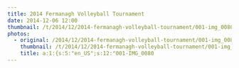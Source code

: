 ```yaml
---
title: 2014 Fermanagh Volleyball Tournament 
date: 2014-12-06 12:00
thumbnail: /t/2014/12/2014-fermanagh-volleyball-tournament/001-img_0080.jpg
photos:
  - original: /2014/12/2014-fermanagh-volleyball-tournament/001-img_0080.jpg
    thumbnail: /t/2014/12/2014-fermanagh-volleyball-tournament/001-img_0080.jpg
    title: a:1:{s:5:"en_US";s:12:"001-IMG_0080
---
```

